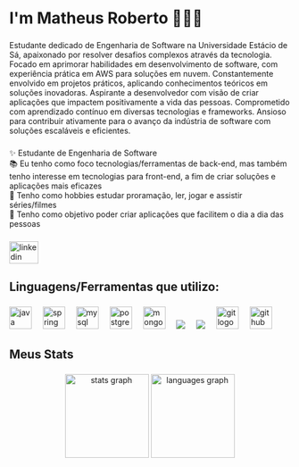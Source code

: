 <h1 align="left">I'm Matheus Roberto 🙋🏻‍♂️</h1>

###

<p align="left">
Estudante dedicado de Engenharia de Software na Universidade Estácio de Sá, apaixonado por resolver desafios complexos através da tecnologia. Focado em aprimorar habilidades em desenvolvimento de software, com experiência prática em AWS para soluções em nuvem. Constantemente envolvido em projetos práticos, aplicando conhecimentos teóricos em soluções inovadoras. Aspirante a desenvolvedor com visão de criar aplicações que impactem positivamente a vida das pessoas. Comprometido com aprendizado contínuo em diversas tecnologias e frameworks. Ansioso para contribuir ativamente para o avanço da indústria de software com soluções escaláveis e eficientes.</p>

###

<p align="left">✨ Estudante de Engenharia de Software<br>📚 Eu tenho como foco tecnologias/ferramentas de back-end, mas também tenho interesse em tecnologias para front-end, a fim de criar soluções e aplicações mais eficazes<br>📖 Tenho como hobbies estudar proramação, ler, jogar e assistir séries/filmes<br>🎯 Tenho como objetivo poder criar aplicações que facilitem o dia a dia das pessoas</p>

###

<div align="left">
  <a href="https://www.linkedin.com/in/matheusrobertosantos/" target="_blank">
    <img src="https://raw.githubusercontent.com/maurodesouza/profile-readme-generator/master/src/assets/icons/social/linkedin/default.svg" width="52" height="40" alt="linkedin logo"  />
  </a>
</div>

###

<h2 align="left">Linguagens/Ferramentas que utilizo:</h2>

###

<div align="left">
  <img src="https://cdn.jsdelivr.net/gh/devicons/devicon/icons/java/java-original.svg" height="40" alt="java logo"  />
  <img width="12" />
  <img src="https://cdn.jsdelivr.net/gh/devicons/devicon/icons/spring/spring-original.svg" height="40" alt="spring logo"  />
  <img width="12" />
  <img src="https://cdn.jsdelivr.net/gh/devicons/devicon/icons/mysql/mysql-original.svg" height="40" alt="mysql logo"  />
  <img width="12" />
  <img src="https://cdn.jsdelivr.net/gh/devicons/devicon/icons/postgresql/postgresql-original.svg" height="40" alt="postgresql logo"  />
  <img width="12" />
  <img src="https://cdn.jsdelivr.net/gh/devicons/devicon/icons/mongodb/mongodb-original.svg" height="40" alt="mongodb logo"  />
  <img width="12" />
  <img src=	"https://img.shields.io/badge/IntelliJ_IDEA-000000.svg?style=for-the-badge&logo=intellij-idea&logoColor=white" />
  <img width="12" />
  <img src= "https://img.shields.io/badge/Amazon_AWS-FF9900?style=for-the-badge&logo=amazonaws&logoColor=white)"  />
  <img width="12" />
  <img src="https://cdn.jsdelivr.net/gh/devicons/devicon/icons/git/git-original.svg" height="40" alt="git logo"  />
  <img width="12" />
  <img src="https://cdn.jsdelivr.net/gh/devicons/devicon/icons/github/github-original.svg" height="40" alt="github logo"  />
  <img width="12" />
</div>

###

<h2 align="left">Meus Stats</h2>

###

<div align="center">
  <img src="https://github-readme-stats.vercel.app/api?username=matheus-robertoo&hide_title=false&hide_rank=false&show_icons=true&include_all_commits=true&count_private=true&disable_animations=false&theme=dracula&locale=en&hide_border=false&order=1" height="150" alt="stats graph"  />
   <img src="https://github-readme-stats.vercel.app/api/top-langs?username=FernandoCanabarroAhnert&locale=pt-br&hide_title=false&layout=compact&card_width=320&langs_count=5&theme=dracula&hide_border=false&order=2" height="150" alt="languages graph"  />
</div>

### 
